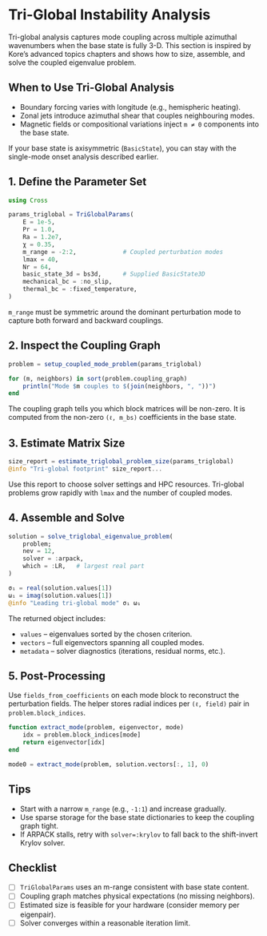 # Tri-Global Instability Analysis

Tri-global analysis captures mode coupling across multiple azimuthal wavenumbers when the base state is fully 3-D. This section is inspired by Kore’s advanced topics chapters and shows how to size, assemble, and solve the coupled eigenvalue problem.

## When to Use Tri-Global Analysis

- Boundary forcing varies with longitude (e.g., hemispheric heating).
- Zonal jets introduce azimuthal shear that couples neighbouring modes.
- Magnetic fields or compositional variations inject `m ≠ 0` components into the base state.

If your base state is axisymmetric (`BasicState`), you can stay with the single-mode onset analysis described earlier.

## 1. Define the Parameter Set

```julia
using Cross

params_triglobal = TriGlobalParams(
    E = 1e-5,
    Pr = 1.0,
    Ra = 1.2e7,
    χ = 0.35,
    m_range = -2:2,             # Coupled perturbation modes
    lmax = 40,
    Nr = 64,
    basic_state_3d = bs3d,      # Supplied BasicState3D
    mechanical_bc = :no_slip,
    thermal_bc = :fixed_temperature,
)
```

`m_range` must be symmetric around the dominant perturbation mode to capture both forward and backward couplings.

## 2. Inspect the Coupling Graph

```julia
problem = setup_coupled_mode_problem(params_triglobal)

for (m, neighbors) in sort(problem.coupling_graph)
    println("Mode $m couples to $(join(neighbors, ", "))")
end
```

The coupling graph tells you which block matrices will be non-zero. It is computed from the non-zero `(ℓ, m_bs)` coefficients in the base state.

## 3. Estimate Matrix Size

```julia
size_report = estimate_triglobal_problem_size(params_triglobal)
@info "Tri-global footprint" size_report...
```

Use this report to choose solver settings and HPC resources. Tri-global problems grow rapidly with `lmax` and the number of coupled modes.

## 4. Assemble and Solve

```julia
solution = solve_triglobal_eigenvalue_problem(
    problem;
    nev = 12,
    solver = :arpack,
    which = :LR,   # largest real part
)

σ₁ = real(solution.values[1])
ω₁ = imag(solution.values[1])
@info "Leading tri-global mode" σ₁ ω₁
```

The returned object includes:

- `values` – eigenvalues sorted by the chosen criterion.
- `vectors` – full eigenvectors spanning all coupled modes.
- `metadata` – solver diagnostics (iterations, residual norms, etc.).

## 5. Post-Processing

Use `fields_from_coefficients` on each mode block to reconstruct the perturbation fields. The helper stores radial indices per `(ℓ, field)` pair in `problem.block_indices`.

```julia
function extract_mode(problem, eigenvector, mode)
    idx = problem.block_indices[mode]
    return eigenvector[idx]
end

mode0 = extract_mode(problem, solution.vectors[:, 1], 0)
```

## Tips

- Start with a narrow `m_range` (e.g., `-1:1`) and increase gradually.
- Use sparse storage for the base state dictionaries to keep the coupling graph tight.
- If ARPACK stalls, retry with `solver=:krylov` to fall back to the shift-invert Krylov solver.

## Checklist

- [ ] `TriGlobalParams` uses an m-range consistent with base state content.
- [ ] Coupling graph matches physical expectations (no missing neighbors).
- [ ] Estimated size is feasible for your hardware (consider memory per eigenpair).
- [ ] Solver converges within a reasonable iteration limit.
